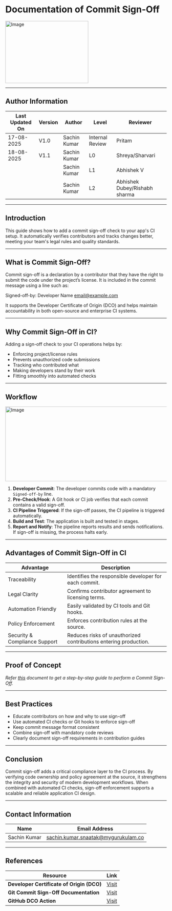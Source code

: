 # Documentation of Commit Sign-Off 
<img width="259" height="194" alt="Image" src="https://github.com/user-attachments/assets/7ca2962c-ad06-4422-b1b7-e8bf49a180ed" />

---
## Author Information
| Last Updated On | Version | Author       | Level           | Reviewer   |
|-----------------|---------|--------------|-----------------|------------|
| 17-08-2025      | V1.0    | Sachin Kumar | Internal Review | Pritam     |
| 18-08-2025      | V1.1    | Sachin Kumar | L0              |Shreya/Sharvari|
|                 |         | Sachin Kumar | L1              | Abhishek V |
|                 |         | Sachin Kumar | L2              | Abhishek Dubey/Rishabh sharma|

---

## Introduction

This guide shows how to add a commit sign-off check to your app's CI setup.
It automatically verifies contributors and tracks changes better,
meeting your team's legal rules and quality standards.

---

## What is Commit Sign-Off?

Commit sign-off is a declaration by a contributor that they have the right to submit the code under the project’s license. It is included in the commit message using a line such as:

Signed-off-by: Developer Name <email@example.com>

It supports the Developer Certificate of Origin (DCO) and helps maintain accountability in both open-source and enterprise CI systems.

---

## Why Commit Sign-Off in CI?

Adding a sign-off check to your CI operations helps by:

- Enforcing project/license rules
- Prevents unauthorized code submissions
- Tracking who contributed what
- Making developers stand by their work
- Fitting smoothly into automated checks

---
## Workflow 

  <img width="690" height="233" alt="Image" src="https://github.com/user-attachments/assets/14aa2e9e-4c90-43b4-8640-6f5e45b07642" />

1. **Developer Commit**: The developer commits code with a mandatory `Signed-off-by` line.
2. **Pre-Check/Hook**: A Git hook or CI job verifies that each commit contains a valid sign-off.
3. **CI Pipeline Triggered**: If the sign-off passes, the CI pipeline is triggered automatically.
4. **Build and Test**: The application is built and tested in stages.
5. **Report and Notify**: The pipeline reports results and sends notifications. If sign-off is missing, the process halts early.

---
## Advantages of Commit Sign-Off in CI

| Advantage                     | Description                                                                 |
|-------------------------------|-----------------------------------------------------------------------------|
| Traceability                  | Identifies the responsible developer for each commit.                      |
| Legal Clarity                 | Confirms contributor agreement to licensing terms.                         |
| Automation Friendly           | Easily validated by CI tools and Git hooks.                                |
| Policy Enforcement            | Enforces contribution rules at the source.                                 |
| Security & Compliance Support| Reduces risks of unauthorized contributions entering production.           |

---

## Proof of Concept

*Refer [this]() document to get a step-by-step guide to perform a Commit Sign-Off.*

---


## Best Practices

- Educate contributors on how and why to use sign-off
- Use automated CI checks or Git hooks to enforce sign-off
- Keep commit message format consistent
- Combine sign-off with mandatory code reviews
- Clearly document sign-off requirements in contribution guides

---

## Conclusion

Commit sign-off adds a critical compliance layer to the CI process. By verifying code ownership and policy agreement at the source, it strengthens the integrity and security of modern development workflows. When combined with automated CI checks, sign-off enforcement supports a scalable and reliable application CI design.

---
## Contact Information
| Name            | Email Address                         |
|-----------------|---------------------------------------|
| Sachin Kumar  | [sachin.kumar.snaatak@mygurukulam.co](sachin.kumar.snaatak@mygurukulam.co) |
---

## References

| Resource                         | Link                                                |
|----------------------------------|-----------------------------------------------------|
| **Developer Certificate of Origin (DCO)** | [Visit](https://developercertificate.org/) |
| **Git Commit Sign-Off Documentation** | [Visit](https://git-scm.com/docs/git-commit#Documentation/git-commit.txt---signoff) |
| **GitHub DCO Action**           | [Visit](https://github.com/probot/dco) |
